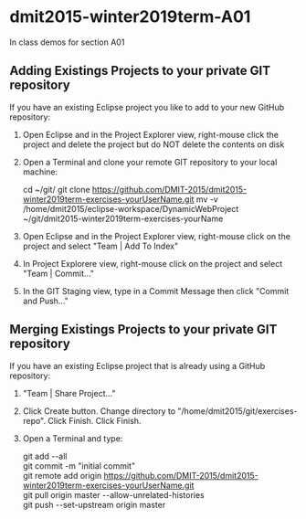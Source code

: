 # dmit2015-winter2019term-A01
In class demos for section A01 


Adding Existings Projects to your private GIT repository
-------------------------------------------------------
If you have an existing Eclipse project you like to add to your new GitHub repository:

1.  Open Eclipse and in the Project Explorer view, right-mouse click the project and delete the project but do NOT delete the contents on disk
2.  Open a Terminal and clone your remote GIT repository to your local machine:

    cd ~/git/
    git clone https://github.com/DMIT-2015/dmit2015-winter2019term-exercises-yourUserName.git
    mv -v /home/dmit2015/eclipse-workspace/DynamicWebProject ~/git/dmit2015-winter2019term-exercises-yourName

3. Open Eclipse and in the Project Explorer view, right-mouse click on the project and select "Team | Add To Index"
4. In Project Explorere view, right-mouse click on the project and select "Team | Commit..."
5. In the GIT Staging view, type in a Commit Message then click "Commit and Push..."

Merging Existings Projects to your private GIT repository
-------------------------------------------------------
If you have an existing Eclipse project that is already using a GitHub repository:

1. "Team | Share Project..."
2. Click Create button. Change directory to "/home/dmit2015/git/exercises-repo". Click Finish. Click Finish.
3. Open a Terminal and type:

    git add --all <br/>
    git commit -m "initial commit"  <br/>
    git remote add origin https://github.com/DMIT-2015/dmit2015-winter2019term-exercises-yourUserName.git  <br/>
    git pull origin master --allow-unrelated-histories  <br/>
    git push --set-upstream origin master  <br/>


